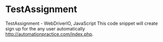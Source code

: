 # TestAssignment
TestAssignment - WebDriverIO, JavaScript
This code snippet will create sign up for the any user automatically http://automationpractice.com/index.php. 
